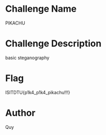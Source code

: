 # Challenge Name 

PIKACHU

# Challenge Description

basic steganography 

# Flag

ISITDTU{p1k4_p1k4_pikachu!!!}

# Author

Quy
